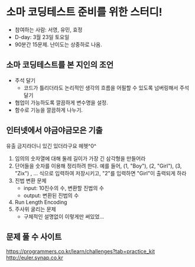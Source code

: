 # 소마 코딩테스트 준비를 위한 스터디!
- 참여하는 사람: 서영, 유민, 효정
- D-day: 3월 23일 토요일
- 90분간 15문제. 난이도는 상중하로 나옴.

## 소마 코딩테스트를 본 지인의 조언
- 주석 달기
  - 코드가 틀리더라도 논리적인 생각의 흐름을 어필할 수 있도록 넘버링해서 주석달기
- 협업이 가능하도록 깔끔하게 변수명을 설정.
- 함수로 기능을 깔끔하게 나누기.

## 인터넷에서 야금야금모은 기출
유출 금지라더니 있긴 있더라구요 헤헷^0^
1. 임의의 숫자열에 대해 둘레 길이가 가장 긴 삼각형을 만들어라
1. 단어들을 숫자를 이용해 정리하려 한다. 예를 들어, (1, "Boy"), (2, "Girl"), (3, "Zix") , ... 식으로 입력하여 저장시키고, "2"를 입력하면 "Girl"이 출력되게 하라
1. 진법 변환 문제
   - input: 10진수의 수, 변환할 진법의 수
    - output: 변환된 진법의 수
1. Run Length Encoding
1. 주사위 굴리는 문제
    - 구체적인 설명없이 이렇게만 써있었...
  
## 문제 풀 수 사이트
https://programmers.co.kr/learn/challenges?tab=practice_kit
http://euler.synap.co.kr


